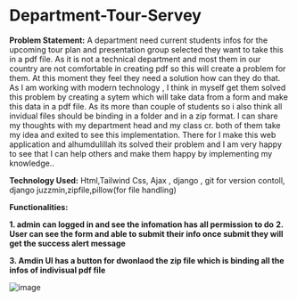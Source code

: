 ﻿# Department-Tour-Servey

 


**Problem Statement:** A department need current students infos for the upcoming tour plan and presentation group selected they want to take this in a pdf file. As it is not a technical department and most them in our country are not comfortable in creating pdf 
so this will create a problem for them. At this moment they feel they need a solution how can they do that. As I am working with modern technology , I think in myself get them solved this problem by creating a sytem which will take data from a form and make this data in a pdf file. As its more than couple of students so i also think all invidual files should be binding in a folder and in a zip format. I can share my thoughts with my department head  and my class cr. both of them take my idea and exited to see this implementation. There for I make this web application  and alhumdulillah its solved their problem and I am very happy to see that I can help others and make them happy by implementing my knowledge..

**Technology Used:** Html,Tailwind Css, Ajax , django , git for version contoll, django juzzmin,zipfile,pillow(for file handling) 

**Functionalities:**
 

**1. admin can logged in and see the infomation has all permission to do**
**2. User can see the form and able to submit their info once submit they will get the success alert message** 

**3. Amdin UI has a button for dwonlaod the zip file which is binding all the infos of indivisual pdf file**




![image](https://github.com/moinul75/Department-Tour-Servey/assets/102654562/b7cb3549-3fb1-4878-b9ef-47be8f922463)






